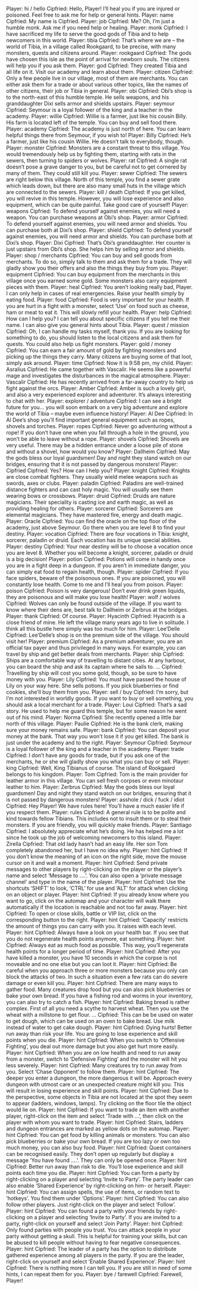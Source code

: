 Player: hi / hello
Cipfried: Hello, Player! I’ll heal you if you are injured or poisoned. Feel free to ask me for help or general hints.
Player: name
Cipfried: My name is Cipfried.
Player: job
Cipfried: Me? Oh, I’m just a humble monk. Ask me if you need help or healing.
Player: monk
Cipfried: I have sacrificed my life to serve the good gods of Tibia and to help newcomers in this world.
Player: tibia
Cipfried: That’s where we are – the world of Tibia, in a village called Rookgaard, to be precise, with many monsters, quests and citizens around.
Player: rookgaard
Cipfried: The gods have chosen this isle as the point of arrival for newborn souls. The citizens will help you if you ask them.
Player: god
Cipfried: They created Tibia and all life on it. Visit our academy and learn about them.
Player: citizen
Cipfried: Only a few people live in our village, most of them are merchants. You can either ask them for a trade or about various other topics, like the names of other citizens, their job or Tibia in general.
Player: obi
Cipfried: Obi’s shop is to the north-east of this humble temple. He sells weapons, and his granddaughter Dixi sells armor and shields upstairs.
Player: seymour
Cipfried: Seymour is a loyal follower of the king and a teacher in the academy.
Player: willie
Cipfried: Willie is a farmer, just like his cousin Billy. His farm is located left of the temple. You can buy and sell food there.
Player: academy
Cipfried: The academy is just north of here. You can learn helpful things there from Seymour, if you wish to!
Player: Billy
Cipfried: He’s a farmer, just like his cousin Willie. He doesn’t talk to everybody, though.
Player: monster
Cipfried: Monsters are a constant threat to this village. You would tremendously help us by fighting them, starting with rats in the sewers, then turning to spiders or wolves.
Player: rat
Cipfried: A single rat doesn’t pose a grave danger to you, but be careful not to get cornered by many of them. They could still kill you.
Player: sewer
Cipfried: The sewers are right below this village. North of this temple, you find a sewer grate which leads down, but there are also many small huts in the village which are connected to the sewers.
Player: kill / death
Cipfried: If you get killed, you will revive in this temple. However, you will lose experience and also equipment, which can be quite painful. Take good care of yourself!
Player: weapons
Cipfried: To defend yourself against enemies, you will need a weapon. You can purchase weapons at Obi’s shop.
Player: armor
Cipfried: To defend yourself against enemies, you will need armor and shields. You can purchase both at Dixi’s shop.
Player: shield
Cipfried: To defend yourself against enemies, you will need armor and shields. You can purchase both at Dixi’s shop.
Player: Dixi
Cipfried: That’s Obi’s granddaughter. Her counter is just upstairs from Obi’s shop. She helps him by selling armor and shields.
Player: shop / merchants
Cipfried: You can buy and sell goods from merchants. To do so, simply talk to them and ask them for a trade. They will gladly show you their offers and also the things they buy from you.
Player: equipment
Cipfried: You can buy equipment from the merchants in this village once you earned some gold. Some monsters also carry equipment pieces with them.
Player: heal
Cipfried: You aren’t looking really bad, Player. I can only help in cases of real emergencies. Raise your health simply by eating food.
Player: food
Cipfried: Food is very important for your health. If you are hurt in a fight with a monster, select ‘Use’ on food such as cheese, ham or meat to eat it. This will slowly refill your health.
Player: help
Cipfried: How can I help you? I can tell you about specific citizens if you tell me their name. I can also give you general hints about Tibia. 
Player: quest / mission
Cipfried: Oh, I can handle my tasks myself, thank you. If you are looking for something to do, you should listen to the local citizens and ask them for quests. You could also help us fight monsters.
Player: gold / money
Cipfried: You can earn a fair amount of gold by fighting monsters and picking up the things they carry. Many citizens are buying some of that loot, simply ask around.
Player: time
Cipfried: Now it is 9:58 pm, my child.
Player: Asralius
Cipfried: He came together with Vascalir. He seems like a powerful mage and investigates the disturbances in the magical atmosphere.
Player: Vascalir
Cipfried: He has recently arrived from a far-away country to help us fight against the orcs.
Player: Amber
Cipfried: Amber is such a lovely girl, and also a very experienced explorer and adventurer. It’s always interesting to chat with her.
Player: explorer / adventure
Cipfried: I can see a bright future for you… you will soon embark on a very big adventure and explore the world of Tibia – maybe even influence history!
Player: Al Dee
Cipfried: In Al Dee’s shop you’ll find important general equipment such as ropes, shovels and torches.
Player: ropes
Cipfried: Never go adventuring without a rope! If you don’t have one when you fall through a hole in the ground, you won’t be able to leave without a rope.
Player: shovels
Cipfried: Shovels are very useful. There may be a hidden entrance under a loose pile of stone and without a shovel, how would you know?
Player: Dallheim
Cipfried: May the gods bless our loyal guardsmen! Day and night they stand watch on our bridges, ensuring that it is not passed by dangerous monsters!
Player: Cipfried
Cipfried: Yes? How can I help you?
Player: knight
Cipfried: Knights are close combat fighters. They usually wield melee weapons such as swords, axes or clubs.
Player: paladin
Cipfried: Paladins are well-trained distance fighters and can cast holy magic. You will usually see them wearing bows or crossbows.
Player: druid
Cipfried: Druids are nature magicians. Their speciality is casting ice and earth magic, as well as providing healing for others.
Player: sorcerer
Cipfried: Sorcerers are elemental magicians. They have mastered fire, energy and death magic.
Player: Oracle
Cipfried: You can find the oracle on the top floor of the academy, just above Seymour. Go there when you are level 8 to find your destiny.
Player: vocation
Cipfried: There are four vocations in Tibia: knight, sorcerer, paladin or druid. Each vocation has its unique special abilities.
Player: destiny
Cipfried: Your near destiny will be to choose a vocation once you are level 8. Whether you will become a knight, sorcerer, paladin or druid is a big decision!
Player: potion
Cipfried: Potions will come in handy once you are in a fight deep in a dungeon. If you aren’t in immediate danger, you can simply eat food to regain health, though.
Player: spider
Cipfried: If you face spiders, beware of the poisonous ones. If you are poisoned, you will constantly lose health. Come to me and I’ll heal you from poison.
Player: poison
Cipfried: Poison is very dangerous! Don’t ever drink green liquids, they are poisonous and will make you lose health!
Player: wolf / wolves
Cipfried: Wolves can only be found outside of the village. If you want to know where their dens are, best talk to Dallheim or Zerbrus at the bridges.
Player: thank
Cipfried: Of course.
Player: Hyacinth
Cipfried: Hyacinth is a close friend of mine. He left the village many years ago to live in solitude. I think all this bustle here simply was too much for him.
Player: Lee’Delle
Cipfried: Lee’Delle’s shop is on the premium side of the village. You should visit her!
Player: premium
Cipfried: As a premium adventurer, you are an official tax payer and thus privileged in many ways. For example, you can travel by ship and get better deals from merchants.
Player: ship
Cipfried: Ships are a comfortable way of travelling to distant cities. At any harbour, you can board the ship and ask its captain where he sails to. …
Cipfried: Travelling by ship will cost you some gold, though, so be sure to have money with you.
Player: Lily
Cipfried: You must have passed the house of Lily on your way here. She sells potions. If you pick blueberries or find cookies, she’ll buy them from you.
Player: sell / buy
Cipfried: I’m sorry, but I’m not interested in worldly goods. If you want to buy or sell something, you should ask a local merchant for a trade.
Player: Loui
Cipfried: That’s a sad story. He used to help me guard this temple, but for some reason he went out of his mind.
Player: Norma
Cipfried: She recently opened a little bar north of this village.
Player: Paulie
Cipfried: He is the bank clerk, making sure your money remains safe.
Player: bank
Cipfried: You can deposit your money at the bank. That way you won’t lose it if you get killed. The bank is just under the academy and to the right.
Player: Seymour
Cipfried: Seymour is a loyal follower of the king and a teacher in the academy.
Player: trade
Cipfried: I don’t have any goods for trade, but if you ask one of the merchants, he or she will gladly show you what you can buy or sell.
Player: king
Cipfried: Well, King Tibianus of course. The island of Rookgaard belongs to his kingdom.
Player: Tom
Cipfried: Tom is the main provider for leather armor in this village. You can sell fresh corpses or even minotaur leather to him.
Player: Zerbrus
Cipfried: May the gods bless our loyal guardsmen! Day and night they stand watch on our bridges, ensuring that it is not passed by dangerous monsters!
Player: asshole / dick / fuck / idiot
Cipfried: Hey Player! We have rules here! You’ll have a much easier life if you respect them.
Player: rules
Cipfried: A general rule is to be polite and kind towards fellow Tibians. This includes not to insult them or to steal their monsters. If you are friendly, you will quickly make friends.
Player: Santiago
Cipfried: I absolutely appreciate what he’s doing. He has helped me a lot since he took up the job of welcoming newcomers to this island.
Player: Zirella
Cipfried: That old lady hasn’t had an easy life. Her son Tom completely abandoned her, but I have no idea why.
Player: hint
Cipfried: If you don’t know the meaning of an icon on the right side, move the mouse cursor on it and wait a moment.
Player: hint
Cipfried: Send private messages to other players by right-clicking on the player or the player’s name and select ‘Message to ….’. You can also open a ‘private message channel’ and type in the name of the player.
Player: hint
Cipfried: Use the shortcuts ‘SHIFT’ to look, ‘CTRL’ for use and ‘ALT’ for attack when clicking on an object or player.
Player: hint
Cipfried: If you already know where you want to go, click on the automap and your character will walk there automatically if the location is reachable and not too far away.
Player: hint
Cipfried: To open or close skills, battle or VIP list, click on the corresponding button to the right.
Player: hint
Cipfried: ‘Capacity’ restricts the amount of things you can carry with you. It raises with each level.
Player: hint
Cipfried: Always have a look on your health bar. If you see that you do not regenerate health points anymore, eat something.
Player: hint
Cipfried: Always eat as much food as possible. This way, you’ll regenerate health points for a longer period of time.
Player: hint
Cipfried: After you have killed a monster, you have 10 seconds in which the corpse is not moveable and no one else but you can loot it.
Player: hint
Cipfried: Be careful when you approach three or more monsters because you only can block the attacks of two. In such a situation even a few rats can do severe damage or even kill you.
Player: hint
Cipfried: There are many ways to gather food. Many creatures drop food but you can also pick blueberries or bake your own bread. If you have a fishing rod and worms in your inventory, you can also try to catch a fish.
Player: hint
Cipfried: Baking bread is rather complex. First of all you need a scythe to harvest wheat. Then you use the wheat with a millstone to get flour. …
Cipfried: This can be be used on water to get dough, which can be used on an oven to bake bread. Use milk instead of water to get cake dough.
Player: hint
Cipfried: Dying hurts! Better run away than risk your life. You are going to lose experience and skill points when you die.
Player: hint
Cipfried: When you switch to ‘Offensive Fighting’, you deal out more damage but you also get hurt more easily.
Player: hint
Cipfried: When you are on low health and need to run away from a monster, switch to ‘Defensive Fighting’ and the monster will hit you less severely.
Player: hint
Cipfried: Many creatures try to run away from you. Select ‘Chase Opponent’ to follow them.
Player: hint
Cipfried: The deeper you enter a dungeon, the more dangerous it will be. Approach every dungeon with utmost care or an unexpected creature might kill you. This will result in losing experience and skill points.
Player: hint
Cipfried: Due to the perspective, some objects in Tibia are not located at the spot they seem to appear (ladders, windows, lamps). Try clicking on the floor tile the object would lie on.
Player: hint
Cipfried: If you want to trade an item with another player, right-click on the item and select ‘Trade with …’, then click on the player with whom you want to trade.
Player: hint
Cipfried: Stairs, ladders and dungeon entrances are marked as yellow dots on the automap.
Player: hint
Cipfried: You can get food by killing animals or monsters. You can also pick blueberries or bake your own bread. If you are too lazy or own too much money, you can also buy food.
Player: hint
Cipfried: Quest containers can be recognised easily. They don’t open up regularly but display a message ‘You have found ….’. They can only be opened once.
Player: hint
Cipfried: Better run away than risk to die. You’ll lose experience and skill points each time you die.
Player: hint
Cipfried: You can form a party by right-clicking on a player and selecting ‘Invite to Party’. The party leader can also enable ‘Shared Experience’ by right-clicking on him- or herself.
Player: hint
Cipfried: You can assign spells, the use of items, or random text to ‘hotkeys’. You find them under ‘Options’.
Player: hint
Cipfried: You can also follow other players. Just right-click on the player and select ‘Follow’.
Player: hint
Cipfried: You can found a party with your friends by right-clicking on a player and selecting ‘Invite to Party’. If you are invited to a party, right-click on yourself and select ‘Join Party’.
Player: hint
Cipfried: Only found parties with people you trust. You can attack people in your party without getting a skull. This is helpful for training your skills, but can be abused to kill people without having to fear negative consequences.
Player: hint
Cipfried: The leader of a party has the option to distribute gathered experience among all players in the party. If you are the leader, right-click on yourself and select ‘Enable Shared Experience’.
Player: hint
Cipfried: There is nothing more I can tell you. If you are still in need of some hints, I can repeat them for you.
Player: bye / farewell
Cipfried: Farewell, Player!